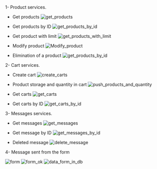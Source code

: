 1- Product services.

- Get products
  ![get_products](./capturas/trae%20todos%20los%20products.png)

- Get products by ID
  ![get_products_by_id](./capturas/trae%20producto%20por%20id.png)

- Get product with limit
  ![get_products_with_limit](./capturas/trae%20products%20con%20limit.png)

- Modify product
  ![Modify_product](./capturas/producto%20modificado.png)

- Elimination of a product
  ![get_products_by_id](./capturas/producto%20eliminado.png)

2- Cart services.

- Create cart
  ![create_carts](./capturas/crea%20carrito.png)

- Product storage and quantity in cart
  ![push_products_and_quantity](./capturas/agrega%20products%20y%20cantidad%20al%20carrito.png)

- Get carts
  ![get_carts](./capturas/trae%20todos%20los%20carritos.png)

- Get carts by ID
  ![get_carts_by_id](./capturas/trae%20carrito%20por%20id%20.png)

3- Messages services.

- Get messages
  ![get_messages](./capturas/trae%20todos%20los%20mensajes.png)

- Get message by ID
  ![get_messages_by_id](./capturas/trae%20mensaje%20por%20id.png)

- Deleted message
  ![delete_message](./capturas/borra%20mensaje%20por%20id.png)

4- Message sent from the form

![form](./capturas/formulario%20handlebars.png)
![form_ok](./capturas/viaja%20info%20desde%20el%20front.png)
![data_form_in_db](./capturas/llega%20el%20mensaje%20a%20la%20db.png)
